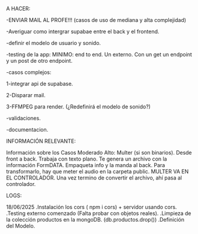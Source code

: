 A HACER:

-ENVIAR MAIL AL PROFE!!! (casos de uso de mediana y alta complejidad)

-Averiguar como intergrar supabae entre el back y el frontend.

-definir el modelo de usuario y sonido.

-testing de la app: MINIMO: end to end. Un externo. Con un get un endpoint y un post de otro endpoint.

-casos complejos:

1-integrar api de supabase.

2-Disparar mail.

3-FFMPEG para render. (¿Redefinirá el modelo de sonido?)

-validaciones.

-documentacion.

INFORMACIÓN RELEVANTE:

Información sobre los Casos Moderado Alto:
Multer (si son binarios). Desde front a back. Trabaja con texto plano. Te genera un archivo con la información
FormDATA. Empaqueta info y la manda al back. 
Para transformarlo, hay que meter el audio en la carpeta public. 
MULTER VA EN EL CONTROLADOR. Una vez termino de convertir el archivo, ahí pasa al controlador. 


LOGS:

18/06/2025
.Instalación los cors ( npm i cors) + servidor usando cors.
.Testing externo comenzado (Falta probar con objetos reales).
.Limpieza de la colección productos en la mongoDB. (db.productos.drop())
.Definición del Modelo. 






